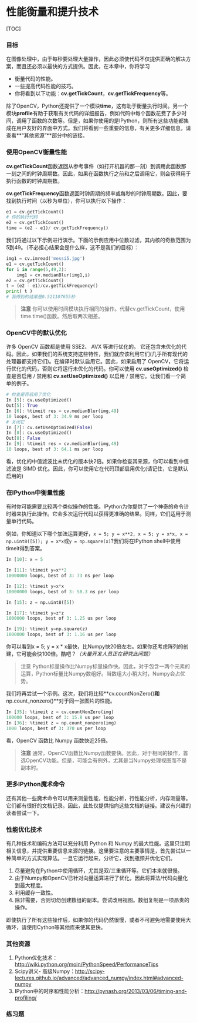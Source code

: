 # 性能衡量和提升技术

[TOC]

### 目标

在图像处理中，由于每秒要处理大量操作，因此必须使代码不仅提供正确的解决方案，而且还必须以最快的方式提供。因此，在本章中，你将学习

- 衡量代码的性能。
- 一些提高代码性能的技巧。
- 你将看到以下功能：**cv.getTickCount**，**cv.getTickFrequency**等。

除了OpenCV，Python还提供了一个模块**time**，这有助于衡量执行时间。另一个模块**profile**有助于获取有关代码的详细报告，例如代码中每个函数花费了多少时间，调用了函数的次数等。但是，如果你使用的是IPython，则所有这些功能都集成在用户友好的界面中方式。我们将看到一些重要的信息，有关更多详细信息，请查看**“其他资源”**部分中的链接。

### 使用OpenCV衡量性能

**cv.getTickCount**函数返回从参考事件（如打开机器的那一刻）到调用此函数那一刻之间的时钟周期数。因此，如果在函数执行之前和之后调用它，则会获得用于执行函数的时钟周期数。

**cv.getTickFrequency**函数返回时钟周期的频率或每秒的时钟周期数。因此，要找到执行时间（以秒为单位），你可以执行以下操作：

```python
e1 = cv.getTickCount()
# 你的执行代码
e2 = cv.getTickCount()
time = (e2 - e1)/ cv.getTickFrequency()
```

我们将通过以下示例进行演示。下面的示例应用中位数过滤，其内核的奇数范围为5到49。（不必担心结果会是什么样，这不是我们的目标）：

```python
img1 = cv.imread('messi5.jpg')
e1 = cv.getTickCount()
for i in range(5,49,2):
    img1 = cv.medianBlur(img1,i)
e2 = cv.getTickCount()
t = (e2 - e1)/cv.getTickFrequency()
print( t )
# 我得到的结果是0.521107655秒
```

> **注意**
  你可以使用时间模块执行相同的操作。代替cv.getTickCount，使用time.time()函数。然后取两次相差。

### OpenCV中的默认优化

许多 OpenCV 函数都是使用 SSE2、 AVX 等进行优化的。 它还包含未优化的代码。因此，如果我们的系统支持这些特性，我们就应该利用它们(几乎所有现代的处理器都支持它们)。在编译时默认启用它。因此，如果启用了 OpenCV，它将运行优化的代码，否则它将运行未优化的代码。你可以使用 **cv.useOptimized()** 检查是否启用 / 禁用和 **cv.setUseOptimized()** 以启用 / 禁用它。让我们看一个简单的例子。

```python
# 检查是否启用了优化
In [5]: cv.useOptimized()
Out[5]: True
In [6]: %timeit res = cv.medianBlur(img,49)
10 loops, best of 3: 34.9 ms per loop
# 关闭它
In [7]: cv.setUseOptimized(False)
In [8]: cv.useOptimized()
Out[8]: False
In [9]: %timeit res = cv.medianBlur(img,49)
10 loops, best of 3: 64.1 ms per loop
```

看，优化的中值滤波比未优化的版本快2倍。如果你检查其来源，你可以看到中值滤波是 SIMD 优化。因此，你可以使用它在代码顶部启用优化(请记住，它是默认启用的)

### 在IPython中衡量性能

有时你可能需要比较两个类似操作的性能。IPython为你提供了一个神奇的命令计时器来执行此操作。它会多次运行代码以获得更准确的结果。同样，它们适用于测量单行代码。

例如，你知道以下哪个加法运算更好，`x = 5; y = x**2, x = 5; y = x*x, x = np.uint8([5]); y = x*x`或`y = np.square(x)`?我们将在IPython shell中使用timeit得到答案。

```python
In [10]: x = 5

In [11]: %timeit y=x**2
10000000 loops, best of 3: 73 ns per loop

In [12]: %timeit y=x*x
10000000 loops, best of 3: 58.3 ns per loop

In [15]: z = np.uint8([5])

In [17]: %timeit y=z*z
1000000 loops, best of 3: 1.25 us per loop

In [19]: %timeit y=np.square(z)
1000000 loops, best of 3: 1.16 us per loop
```

你可以看到x = 5; y = x * x最快，比Numpy快20倍左右。如果你还考虑阵列的创建，它可能会快100倍。酷吧？*（大量开发人员正在研究此问题）*

> 注意
  Python标量操作比Numpy标量操作快。因此，对于包含一两个元素的运算，Python标量比Numpy数组好。当数组大小稍大时，Numpy会占优势。

我们将再尝试一个示例。这次，我们将比较**cv.countNonZero()**和**np.count_nonzero()**对于同一张图片的性能。

```python
In [35]: %timeit z = cv.countNonZero(img) 
100000 loops, best of 3: 15.8 us per loop
In [36]: %timeit z = np.count_nonzero(img) 
1000 loops, best of 3: 370 us per loop
```

看，OpenCV 函数比 Numpy 函数快近25倍。

> **注意**
  通常，OpenCV函数比Numpy函数要快。因此，对于相同的操作，首选OpenCV功能。但是，可能会有例外，尤其是当Numpy处理视图而不是副本时。

### 更多IPython魔术命令

还有其他一些魔术命令可以用来测量性能，性能分析，行性能分析，内存测量等。它们都有很好的文档记录。因此，此处仅提供指向这些文档的链接。建议有兴趣的读者尝试一下。

### 性能优化技术

有几种技术和编码方法可以充分利用 Python 和 Numpy 的最大性能。这里只注明相关信息，并提供重要信息来源的链接。这里要注意的主要事情是，首先尝试以一种简单的方式实现算法。一旦它运行起来，分析它，找到瓶颈并优化它们。

1. 尽量避免在Python中使用循环，尤其是双/三重循环等。它们本来就很慢。
2. 由于Numpy和OpenCV已针对向量运算进行了优化，因此将算法/代码向量化到最大程度。
3. 利用缓存一致性。
4. 除非需要，否则切勿创建数组的副本。尝试改用视图。数组复制是一项昂贵的操作。

即使执行了所有这些操作后，如果你的代码仍然很慢，或者不可避免地需要使用大循环，请使用Cython等其他库来使其更快。

### 其他资源

1. Python优化技术：http://wiki.python.org/moin/PythonSpeed/PerformanceTips
2. Scipy讲义- 高级Numpy：http://scipy-lectures.github.io/advanced/advanced_numpy/index.html#advanced-numpy
3. IPython中的时序和性能分析：http://pynash.org/2013/03/06/timing-and-profiling/

### 练习题